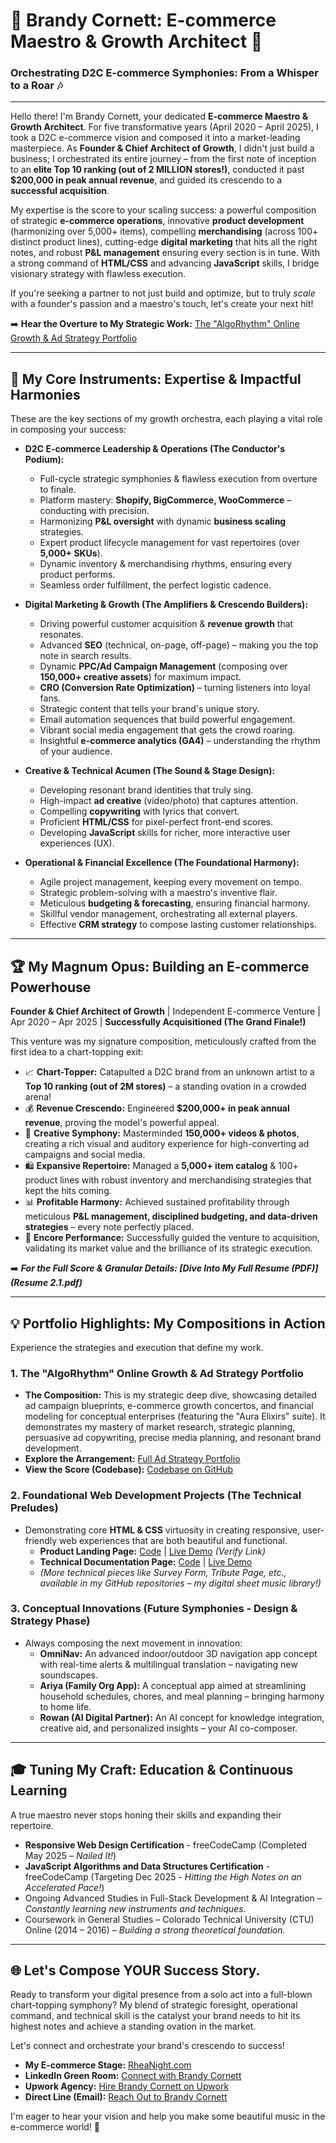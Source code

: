 # 🌟 Brandy Cornett: E-commerce Maestro & Growth Architect 🌟

### Orchestrating D2C E-commerce Symphonies: From a Whisper to a Roar 🎶

---

Hello there! I'm Brandy Cornett, your dedicated **E-commerce Maestro & Growth Architect**. For five transformative years (April 2020 – April 2025), I took a D2C e-commerce vision and composed it into a market-leading masterpiece. As **Founder & Chief Architect of Growth**, I didn't just build a business; I orchestrated its entire journey – from the first note of inception to an **elite Top 10 ranking (out of 2 MILLION stores!)**, conducted it past **$200,000 in peak annual revenue**, and guided its crescendo to a **successful acquisition**.

My expertise is the score to your scaling success: a powerful composition of strategic **e-commerce operations**, innovative **product development** (harmonizing over 5,000+ items), compelling **merchandising** (across 100+ distinct product lines), cutting-edge **digital marketing** that hits all the right notes, and robust **P&L management** ensuring every section is in tune. With a strong command of **HTML/CSS** and advancing **JavaScript** skills, I bridge visionary strategy with flawless execution.

If you're seeking a partner to not just build and optimize, but to truly *scale* with a founder's passion and a maestro's touch, let's create your next hit!

➡️ **Hear the Overture to My Strategic Work:** [The "AlgoRhythm" Online Growth & Ad Strategy Portfolio](https://brandys-algorythem.github.io/Online-Growth-Ad-Strategy-BrandyCornett-Portfolio/)

---

## 🚀 My Core Instruments: Expertise & Impactful Harmonies

These are the key sections of my growth orchestra, each playing a vital role in composing your success:

* **D2C E-commerce Leadership & Operations (The Conductor's Podium):**
    * Full-cycle strategic symphonies & flawless execution from overture to finale.
    * Platform mastery: **Shopify, BigCommerce, WooCommerce** – conducting with precision.
    * Harmonizing **P&L oversight** with dynamic **business scaling** strategies.
    * Expert product lifecycle management for vast repertoires (over **5,000+ SKUs**).
    * Dynamic inventory & merchandising rhythms, ensuring every product performs.
    * Seamless order fulfillment, the perfect logistic cadence.

* **Digital Marketing & Growth (The Amplifiers & Crescendo Builders):**
    * Driving powerful customer acquisition & **revenue growth** that resonates.
    * Advanced **SEO** (technical, on-page, off-page) – making you the top note in search results.
    * Dynamic **PPC/Ad Campaign Management** (composing over **150,000+ creative assets**) for maximum impact.
    * **CRO (Conversion Rate Optimization)** – turning listeners into loyal fans.
    * Strategic content that tells your brand's unique story.
    * Email automation sequences that build powerful engagement.
    * Vibrant social media engagement that gets the crowd roaring.
    * Insightful **e-commerce analytics (GA4)** – understanding the rhythm of your audience.

* **Creative & Technical Acumen (The Sound & Stage Design):**
    * Developing resonant brand identities that truly sing.
    * High-impact **ad creative** (video/photo) that captures attention.
    * Compelling **copywriting** with lyrics that convert.
    * Proficient **HTML/CSS** for pixel-perfect front-end scores.
    * Developing **JavaScript** skills for richer, more interactive user experiences (UX).

* **Operational & Financial Excellence (The Foundational Harmony):**
    * Agile project management, keeping every movement on tempo.
    * Strategic problem-solving with a maestro's inventive flair.
    * Meticulous **budgeting & forecasting**, ensuring financial harmony.
    * Skillful vendor management, orchestrating all external players.
    * Effective **CRM strategy** to compose lasting customer relationships.

---

## 🏆 My Magnum Opus: Building an E-commerce Powerhouse

**Founder & Chief Architect of Growth** | Independent E-commerce Venture | Apr 2020 – Apr 2025 | **Successfully Acquisitioned (The Grand Finale!)**

This venture was my signature composition, meticulously crafted from the first idea to a chart-topping exit:

* 📈 **Chart-Topper:** Catapulted a D2C brand from an unknown artist to a **Top 10 ranking (out of 2M stores)** – a standing ovation in a crowded arena!
* 💰 **Revenue Crescendo:** Engineered **$200,000+ in peak annual revenue**, proving the model's powerful appeal.
* 🎨 **Creative Symphony:** Masterminded **150,000+ videos & photos**, creating a rich visual and auditory experience for high-converting ad campaigns and social media.
* 🛍️ **Expansive Repertoire:** Managed a **5,000+ item catalog** & 100+ product lines with robust inventory and merchandising strategies that kept the hits coming.
* 📊 **Profitable Harmony:** Achieved sustained profitability through meticulous **P&L management, disciplined budgeting, and data-driven strategies** – every note perfectly placed.
* 🎉 **Encore Performance:** Successfully guided the venture to acquisition, validating its market value and the brilliance of its strategic execution.

➡️ ***For the Full Score & Granular Details: [Dive Into My Full Resume (PDF)](Resume 2.1.pdf)***

---

## 💡 Portfolio Highlights: My Compositions in Action

Experience the strategies and execution that define my work.

### 1. The "AlgoRhythm" Online Growth & Ad Strategy Portfolio
* **The Composition:** This is my strategic deep dive, showcasing detailed ad campaign blueprints, e-commerce growth concertos, and financial modeling for conceptual enterprises (featuring the "Aura Elixirs" suite). It demonstrates my mastery of market research, strategic planning, persuasive ad copywriting, precise media planning, and resonant brand development.
* **Explore the Arrangement:** [Full Ad Strategy Portfolio](https://brandys-algorythem.github.io/Online-Growth-Ad-Strategy-BrandyCornett-Portfolio/)
* **View the Score (Codebase):** [Codebase on GitHub](https://github.com/brandys-algorythem/Online-Growth-Ad-Strategy-BrandyCornett-Portfolio)

### 2. Foundational Web Development Projects (The Technical Preludes)
* Demonstrating core **HTML & CSS** virtuosity in creating responsive, user-friendly web experiences that are both beautiful and functional.
    * **Product Landing Page:** [Code](https://github.com/brandys-algorythem/fcc-responsive-landing-page) | [Live Demo](https://brandys-algorythem.github.io/fcc-responsive-landing-page/) *(Verify Link)*
    * **Technical Documentation Page:** [Code](https://github.com/brandys-algorythem/fcc-responsive-tech-docs) | [Live Demo](https://brandys-algorythem.github.io/fcc-responsive-tech-docs/)
    * *(More technical pieces like Survey Form, Tribute Page, etc., available in my GitHub repositories – my digital sheet music library!)*

### 3. Conceptual Innovations (Future Symphonies - Design & Strategy Phase)
* Always composing the next movement in innovation:
    * **OmniNav:** An advanced indoor/outdoor 3D navigation app concept with real-time alerts & multilingual translation – navigating new soundscapes.
    * **Ariya (Family Org App):** A conceptual app aimed at streamlining household schedules, chores, and meal planning – bringing harmony to home life.
    * **Rowan (AI Digital Partner):** An AI concept for knowledge integration, creative aid, and personalized insights – your AI co-composer.

---

## 🎓 Tuning My Craft: Education & Continuous Learning

A true maestro never stops honing their skills and expanding their repertoire.

* **Responsive Web Design Certification** - freeCodeCamp (Completed May 2025 – *Nailed It!*)
* **JavaScript Algorithms and Data Structures Certification** - freeCodeCamp (Targeting Dec 2025 - *Hitting the High Notes on an Accelerated Pace!*)
* Ongoing Advanced Studies in Full-Stack Development & AI Integration – *Constantly learning new instruments and techniques.*
* Coursework in General Studies – Colorado Technical University (CTU) Online (2014 – 2016) – *Building a strong theoretical foundation.*

---

## 🌐 Let's Compose YOUR Success Story.

Ready to transform your digital presence from a solo act into a full-blown chart-topping symphony? My blend of strategic foresight, operational command, and technical skill is the catalyst your brand needs to hit its highest notes and achieve a standing ovation in the market.

Let's connect and orchestrate your brand's crescendo to success!

* **My E-commerce Stage:** [RheaNight.com](http://www.rheanight.com)
* **LinkedIn Green Room:** [Connect with Brandy Cornett](https://www.linkedin.com/in/brandy-cornett/)
* **Upwork Agency:** [Hire Brandy Cornett on Upwork](https://www.upwork.com/freelancers/~01ec97aa7ce57bd510)
* **Direct Line (Email):** [Reach Out to Brandy Cornett](mailto:cornett.brandy.jane@gmail.com)

I'm eager to hear your vision and help you make some beautiful music in the e-commerce world! 🚀
